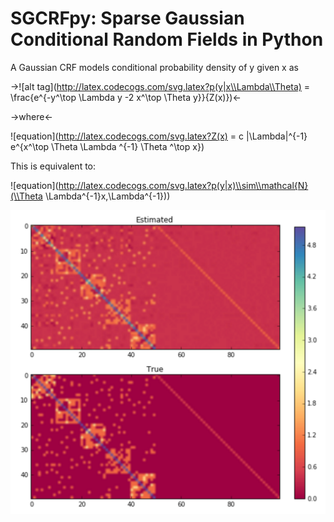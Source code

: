 # SGCRFpy: Sparse Gaussian Conditional Random Fields in Python

A Gaussian CRF models conditional probability density of y given x as


->![alt tag](http://latex.codecogs.com/svg.latex?p(y|x\\Lambda\\Theta) = \\frac{e^{-y^\\top \\Lambda y -2 x^\\top \\Theta y}}{Z(x)})<-

->where<-

![equation](http://latex.codecogs.com/svg.latex?Z(x) = c |\\Lambda|^{-1} e^{x^\\top \\Theta \\Lambda ^{-1} \\Theta ^\\top x})


This is equivalent to:

![equation](http://latex.codecogs.com/svg.latex?p(y|x)\\sim\\mathcal{N}(\\Theta \\Lambda^{-1}x,\\Lambda^{-1}))

![alt tag](https://github.com/dswah/sgcrfpy/blob/master/images/scgrf_random_graph.png)
